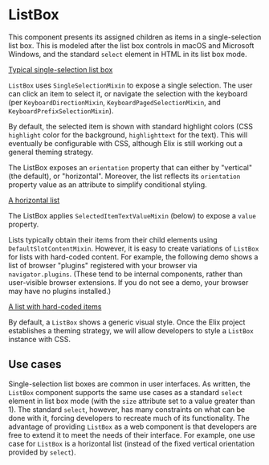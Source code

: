 # ListBox

This component presents its assigned children as items in a single-selection
list box. This is modeled after the list box controls in macOS and Microsoft
Windows, and the standard `select` element in HTML in its list box mode.

[Typical single-selection list box](/demos/listBox.html)

`ListBox` uses `SingleSelectionMixin` to expose a single selection. The user can
click an item to select it, or navigate the selection with the keyboard (per
`KeyboardDirectionMixin`, `KeyboardPagedSelectionMixin`, and
`KeyboardPrefixSelectionMixin`).

By default, the selected item is shown with standard highlight colors (CSS
`highlight` color for the background, `highlighttext` for the text). This will
eventually be configurable with CSS, although Elix is still working out a
general theming strategy.

The ListBox exposes an `orientation` property that can either by "vertical" (the
default), or "horizontal". Moreover, the list reflects its `orientation`
property value as an attribute to simplify conditional styling.

[A horizontal list](/demos/horizontalList.html)

The ListBox applies `SelectedItemTextValueMixin` (below) to expose a `value`
property.

Lists typically obtain their items from their child elements using
`DefaultSlotContentMixin`. However, it is easy to create variations of
`ListBox` for lists with hard-coded content. For example, the following demo
shows a list of browser "plugins" registered with your browser via
<code>navigator.plugins</code>. (These tend to be internal components, rather
than user-visible browser extensions. If you do not see a demo, your browser
may have no plugins installed.)

[A list with hard-coded items](/demos/browserPluginList.html)

By default, a `ListBox` shows a generic visual style. Once the Elix project
establishes a theming strategy, we will allow developers to style a `ListBox`
instance with CSS.

## Use cases

Single-selection list boxes are common in user interfaces. As written, the
`ListBox` component supports the same use cases as a standard `select` element
in list box mode (with the `size` attribute set to a value greater than 1). The
standard `select`, however, has many constraints on what can be done with it,
forcing developers to recreate much of its functionality. The advantage of
providing `ListBox` as a web component is that developers are free to extend it
to meet the needs of their interface. For example, one use case for `ListBox`
is a horizontal list (instead of the fixed vertical orientation provided by
`select`).
